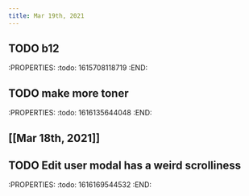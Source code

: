 ```yaml
---
title: Mar 19th, 2021
---
```


## TODO b12
:PROPERTIES:
:todo: 1615708118719
:END:
## TODO make more toner
:PROPERTIES:
:todo: 1616135644048
:END:
## [[Mar 18th, 2021]]
## TODO Edit user modal has a weird scrolliness
:PROPERTIES:
:todo: 1616169544532
:END:
##
